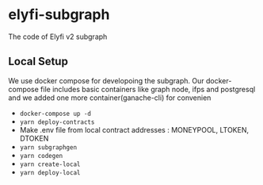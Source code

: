 # elyfi-subgraph

The code of Elyfi v2 subgraph

## Local Setup

We use docker compose for developoing the subgraph.
Our docker-compose file includes basic containers like graph node, ifps and postgresql and we added one more container(ganache-cli) for convenien

- `docker-compose up -d`
- `yarn deploy-contracts`
- Make .env file from local contract addresses : MONEYPOOL, LTOKEN, DTOKEN
- `yarn subgraphgen`
- `yarn codegen`
- `yarn create-local`
- `yarn deploy-local`
